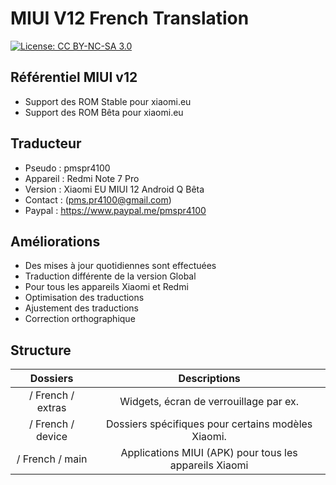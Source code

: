 # MIUI V12 French Translation
[![License: CC BY-NC-SA 3.0](https://img.shields.io/badge/license-CC%20BY--NC--SA%203.0-lightgrey.svg)](http://creativecommons.org/licenses/by-nc-sa/3.0/)

## Référentiel MIUI v12
* Support des ROM Stable pour xiaomi.eu
* Support des ROM Bêta pour xiaomi.eu

## Traducteur
* Pseudo : pmspr4100
* Appareil : Redmi Note 7 Pro
* Version : Xiaomi EU MIUI 12 Android Q Bêta
* Contact : (pms.pr4100@gmail.com)
* Paypal : https://www.paypal.me/pmspr4100

## Améliorations
* Des mises à jour quotidiennes sont effectuées
* Traduction différente de la version Global
* Pour tous les appareils Xiaomi et Redmi
* Optimisation des traductions
* Ajustement des traductions
* Correction orthographique

## Structure
Dossiers | Descriptions
:------------: | :------------:
/ French / extras | Widgets, écran de verrouillage par ex.
/ French / device | Dossiers spécifiques pour certains modèles Xiaomi.
/ French / main | Applications MIUI (APK) pour tous les appareils Xiaomi
